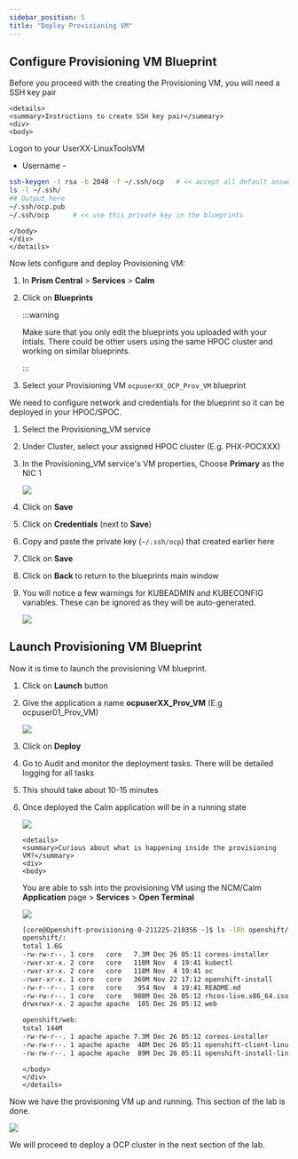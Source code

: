 ```yaml
---
sidebar_position: 5
title: "Deploy Provisioning VM"
---
```


## Configure Provisioning VM Blueprint

Before you proceed with the creating the Provisioning VM, you will need a SSH key pair

```mdx-code-block
<details>
<summary>Instructions to create SSH key pair</summary>
<div>
<body>
```
Logon to your UserXX-LinuxToolsVM
- Username -
``` bash
ssh-keygen -t rsa -b 2048 -f ~/.ssh/ocp   # << accept all default answers
ls -l ~/.ssh/
## Output here
~/.ssh/ocp.pub  
~/.ssh/ocp      # << use this private key in the blueprints
```
```mdx-code-block
</body>
</div>
</details>
```

Now lets configure and deploy Provisioning VM:

1.  In **Prism Central** > **Services** > **Calm**

2.  Click on **Blueprints**

    :::warning
  
    Make sure that you only edit the blueprints you uploaded with your intials. There could be other users using the same HPOC cluster and working on similar blueprints.

    :::

3.  Select your Provisioning VM `ocpuserXX_OCP_Prov_VM` blueprint

We need to configure network and credentials for the blueprint so it can be deployed in your HPOC/SPOC.

1.  Select the Provisioning_VM service
   
2.  Under Cluster, select your assigned HPOC cluster (E.g. PHX-POCXXX)

3.  In the Provisioning_VM service's VM properties, Choose **Primary** as the NIC 1

    ![](prov_vm_images/ocp_bp_save.png)

4.  Click on **Save**

5.  Click on **Credentials** (next to **Save**)

6.  Copy and paste the private key (`~/.ssh/ocp`) that created earlier here 

7.  Click on **Save**

8.  Click on **Back** to return to the blueprints main window

9.  You will notice a few warnings for KUBEADMIN and KUBECONFIG
    variables. These can be ignored as they will be auto-generated.

    ![](prov_vm_images/ocp_bp_warnings.png)

## Launch Provisioning VM Blueprint

Now it is time to launch the provisioning VM blueprint.

1.  Click on **Launch** button

2.  Give the application a name **ocpuserXX_Prov_VM** (E.g ocpuser01_Prov_VM)

    ![](prov_vm_images/ocp_prov_vm_bp_launch.png)

3.  Click on **Deploy**

4.  Go to Audit and monitor the deployment tasks. There will be detailed
    logging for all tasks

5.  This should take about 10-15 minutes

6.  Once deployed the Calm application will be in a running state

    ![](prov_vm_images/ocp_prov_vm_audit.png)

    ```mdx-code-block
    <details>
    <summary>Curious about what is happening inside the provisioning VM?</summary>
    <div>
    <body>
    ```
    You are able to ssh into the provisioning
    VM using the NCM/Calm **Application** page  > **Services** > **Open Terminal**
    
    ![](prov_vm_images/ocp_prov_vm_ssh.png)
    
    ```zsh
    [core@Openshift-provisioning-0-211225-210356 ~]$ ls -lRh openshift/
    openshift/:
    total 1.6G
    -rw-rw-r--. 1 core   core   7.3M Dec 26 05:11 coreos-installer
    -rwxr-xr-x. 2 core   core   118M Nov  4 19:41 kubectl
    -rwxr-xr-x. 2 core   core   118M Nov  4 19:41 oc
    -rwxr-xr-x. 1 core   core   369M Nov 22 17:12 openshift-install
    -rw-r--r--. 1 core   core    954 Nov  4 19:41 README.md
    -rw-rw-r--. 1 core   core   988M Dec 26 05:12 rhcos-live.x86_64.iso ## << this is RHCOS ISO
    drwxrwxr-x. 2 apache apache  105 Dec 26 05:12 web
    
    openshift/web:
    total 144M
    -rw-rw-r--. 1 apache apache 7.3M Dec 26 05:12 coreos-installer 
    -rw-rw-r--. 1 apache apache  48M Dec 26 05:11 openshift-client-linux.tar.gz ## << this is OCP Client
    -rw-rw-r--. 1 apache apache  89M Dec 26 05:11 openshift-install-linux.tar.gz ## << this is OCP Server
    ```
    ```mdx-code-block
    </body>
    </div>
    </details>
    ```
    
Now we have the provisioning VM up and running. This section of the lab is done.

![](prov_vm_images/ocp_lab_status_1.png)

We will proceed to deploy a OCP cluster in the next section of the lab.
